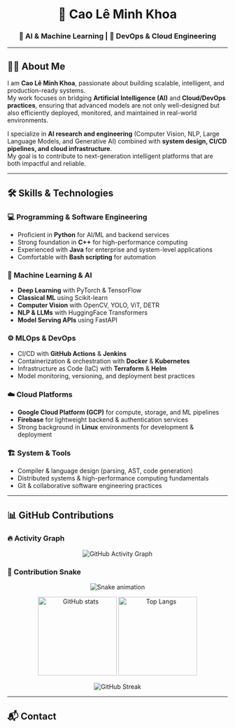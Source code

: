 <h1 align="center">🌌 Cao Lê Minh Khoa</h1>
<h3 align="center">🤖 AI & Machine Learning | 🚀 DevOps & Cloud Engineering</h3>

---

## 👨‍💼 About Me

I am **Cao Lê Minh Khoa**, passionate about building scalable, intelligent, and production-ready systems.  
My work focuses on bridging **Artificial Intelligence (AI)** and **Cloud/DevOps practices**, ensuring that advanced models are not only well-designed but also efficiently deployed, monitored, and maintained in real-world environments.  

I specialize in **AI research and engineering** (Computer Vision, NLP, Large Language Models, and Generative AI) combined with **system design, CI/CD pipelines, and cloud infrastructure**.  
My goal is to contribute to next-generation intelligent platforms that are both impactful and reliable.

---

## 🛠️ Skills & Technologies

### 💻 Programming & Software Engineering
- Proficient in **Python** for AI/ML and backend services  
- Strong foundation in **C++** for high-performance computing  
- Experienced with **Java** for enterprise and system-level applications  
- Comfortable with **Bash scripting** for automation  

### 🤖 Machine Learning & AI
- **Deep Learning** with PyTorch & TensorFlow  
- **Classical ML** using Scikit-learn  
- **Computer Vision** with OpenCV, YOLO, ViT, DETR  
- **NLP & LLMs** with HuggingFace Transformers  
- **Model Serving APIs** using FastAPI  

### ⚙️ MLOps & DevOps
- CI/CD with **GitHub Actions** & **Jenkins**  
- Containerization & orchestration with **Docker** & **Kubernetes**  
- Infrastructure as Code (IaC) with **Terraform** & **Helm**  
- Model monitoring, versioning, and deployment best practices  

### ☁️ Cloud Platforms
- **Google Cloud Platform (GCP)** for compute, storage, and ML pipelines  
- **Firebase** for lightweight backend & authentication services  
- Strong background in **Linux** environments for development & deployment  

### 🏗️ System & Tools
- Compiler & language design (parsing, AST, code generation)  
- Distributed systems & high-performance computing fundamentals  
- Git & collaborative software engineering practices  

---


## 📊 GitHub Contributions

### 🔥 Activity Graph
<p align="center">
  <img src="https://github-readme-activity-graph.vercel.app/graph?username=khoalearningcode&theme=tokyo-night" alt="GitHub Activity Graph"/>
</p>

### 🐍 Contribution Snake
<p align="center">
  <img src="https://github.com/khoalearningcode/khoalearningcode/blob/output/snake.svg" alt="Snake animation"/>
</p>

<p align="center">
  <img src="https://github-readme-stats.vercel.app/api?username=khoalearningcode&show_icons=true&theme=tokyonight" alt="GitHub stats" height="180em"/>
  <img src="https://github-readme-stats.vercel.app/api/top-langs/?username=khoalearningcode&layout=compact&theme=tokyonight" alt="Top Langs" height="180em"/>
</p>

<p align="center">
  <img src="https://github-readme-streak-stats.herokuapp.com?user=khoalearningcode&theme=tokyonight" alt="GitHub Streak"/>
</p>

---

## 📬 Contact

<p align="center">
  <a href="mailto:minhkhoa@example.com"><img src="https://img.shields.io/badge/Email-D14836?sty
